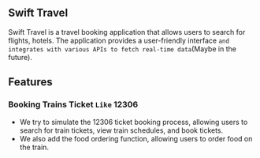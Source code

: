 ## Swift Travel
Swift Travel is a travel booking application that allows users to search for flights,
hotels. The application provides a user-friendly interface 
`and integrates with various APIs to fetch real-time data`(Maybe in the future).

## Features
### Booking Trains Ticket `Like` 12306
- We try to simulate the 12306 ticket booking process, allowing users to search for train tickets, view train schedules, and book tickets.
- We also add the food ordering function, allowing users to order food on the train.